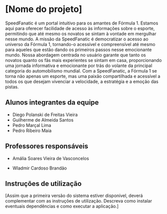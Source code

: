 # [Nome do projeto]

SpeedFanatic é um portal intuitivo para os amantes de Fórmula 1. Estamos aqui para oferecer facilidade de acesso às informações sobre o esporte, permitindo que até mesmo os novatos se sintam à vontade em mergulhar nesse mundo.
A missão da SpeedFanatic é democratizar o acesso ao universo da Fórmula 1, tornando-o acessível e compreensível até mesmo para aqueles que estão dando os primeiros passos nesse emocionante mundo. Nossa abordagem centrada no usuário garante que tanto os novatos quanto os fãs mais experientes se sintam em casa, proporcionando uma jornada informativa e emocionante por trás do volante da principal categoria do automobilismo mundial. Com a SpeedFanatic, a Fórmula 1 se torna não apenas um esporte, mas uma paixão compartilhada e acessível a todos os que desejam vivenciar a velocidade, a estratégia e a emoção das pistas.


## Alunos integrantes da equipe

* Diego Polanski de Freitas Vieira
* Guilherme de Almeida Santos
* Pedro Marçal Lima
* Pedro Ribeiro Maia

## Professores responsáveis

* Amália Soares Vieira de Vasconcelos
          
* Wladmir Cardoso Brandão

## Instruções de utilização

[Assim que a primeira versão do sistema estiver disponível, deverá complementar com as instruções de utilização. Descreva como instalar eventuais dependências e como executar a aplicação.]
